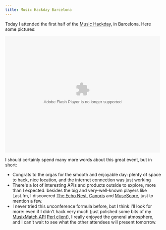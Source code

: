 ```yaml
---
title: Music Hackday Barcelona
---
```


<p>Today I attended the first half of the <a href="http://bcn.musichackday.org/">Music Hackday</a>, in Barcelona. Here some pictures:</p>
<p><object width="500" height="375"><param name="flashvars" value="offsite=true&#038;lang=en-us&#038;page_show_url=%2Fphotos%2Fstefanorodighiero%2Fsets%2F72157624954075871%2Fshow%2F&#038;page_show_back_url=%2Fphotos%2Fstefanorodighiero%2Fsets%2F72157624954075871%2F&#038;set_id=72157624954075871&#038;jump_to="></param><param name="movie" value="http://www.flickr.com/apps/slideshow/show.swf?v=71649"></param><param name="allowFullScreen" value="true"></param><embed type="application/x-shockwave-flash" src="http://www.flickr.com/apps/slideshow/show.swf?v=71649" allowFullScreen="true" flashvars="offsite=true&#038;lang=en-us&#038;page_show_url=%2Fphotos%2Fstefanorodighiero%2Fsets%2F72157624954075871%2Fshow%2F&#038;page_show_back_url=%2Fphotos%2Fstefanorodighiero%2Fsets%2F72157624954075871%2F&#038;set_id=72157624954075871&#038;jump_to=" width="500" height="375"></embed></object></p>
<p>I should certainly spend many more words about this great event, but in short:</p>
<ul>
<li>Congrats to the orgas for the smooth and enjoyable day: plenty of space to hack, nice location, and the internet connection was just working</li>
<li>There's a lot of interesting APIs and products outside to explore, more than I expected: besides the big and very-well-known players like Last.fm, I discovered <a href="http://wiki.musichackday.org/index.php?title=The_Echo_Nest">The Echo Nest</a>, <a href="http://wiki.musichackday.org/index.php?title=Canoris">Canoris</a> and <a href="http://wiki.musichackday.org/index.php?title=MuseScore">MuseScore</a>, just to mention a few.</li>
<li>I never tried this <em>un</em>conference formula before, but I think I'll look for more: even if I didn't hack very much (just polished some bits of my <a href="musixmatch.com/devzone/">MusixMatch API</a> <a href="http://github.com/larsen/Net-MusixMatch">Perl client</a>), I really enjoyed the general atmosphere, and I can't wait to see what the other attendees will present tomorrow.</li>
</ul>

